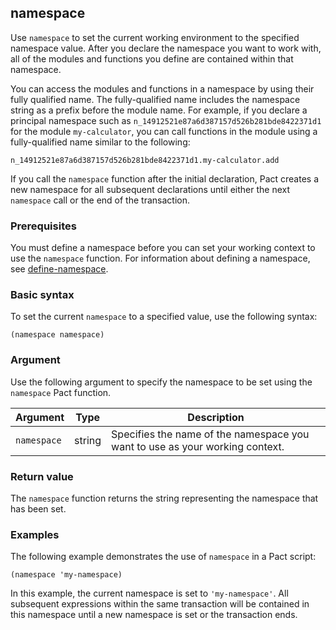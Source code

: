 ## namespace

Use `namespace` to set the current working environment to the specified namespace value.
After you declare the namespace you want to work with, all of the modules and functions you define are contained within that namespace.

You can access the modules and functions in a namespace by using their fully qualified name.
The fully-qualified name includes the namespace string as a prefix before the module name.
For example, if you declare a principal namespace such as `n_14912521e87a6d387157d526b281bde8422371d1` for the module `my-calculator`, you can call functions in the module using a fully-qualified name similar to the following:

`n_14912521e87a6d387157d526b281bde8422371d1.my-calculator.add`

If you call the `namespace` function after the initial declaration, Pact creates a new namespace for all subsequent declarations until either the next `namespace` call or the end of the transaction.

### Prerequisites

You must define a namespace before you can set your working context to use the `namespace` function. For information about defining a namespace, see [define-namespace](/pact-5/general/define-namespace).

### Basic syntax

To set the current `namespace` to a specified value, use the following syntax:

```pact
(namespace namespace)
```

### Argument

Use the following argument to specify the namespace to be set using the `namespace` Pact function.

| Argument | Type | Description |
| --- | --- | --- |
| `namespace` | string | Specifies the name of the namespace you want to use as your working context. |

### Return value

The `namespace` function returns the string representing the namespace that has been set.

### Examples

The following example demonstrates the use of `namespace` in a Pact script:

```pact
(namespace 'my-namespace)
```

In this example, the current namespace is set to `'my-namespace'`. All subsequent expressions within the same transaction will be contained in this namespace until a new namespace is set or the transaction ends.
